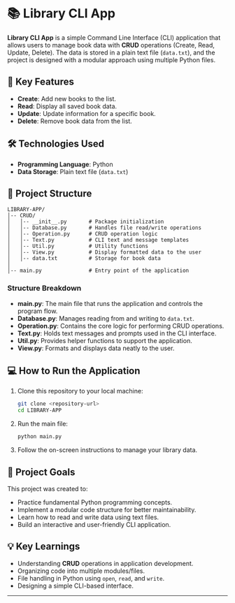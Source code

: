 # 📚 Library CLI App

**Library CLI App** is a simple Command Line Interface (CLI) application that allows users to manage book data with **CRUD** operations (Create, Read, Update, Delete). The data is stored in a plain text file (`data.txt`), and the project is designed with a modular approach using multiple Python files.

## 🎯 Key Features
- **Create**: Add new books to the list.  
- **Read**: Display all saved book data.  
- **Update**: Update information for a specific book.  
- **Delete**: Remove book data from the list.  

## 🛠️ Technologies Used
- **Programming Language**: Python  
- **Data Storage**: Plain text file (`data.txt`)  

## 📂 Project Structure
```
LIBRARY-APP/
│-- CRUD/
│   │-- __init__.py       # Package initialization
│   │-- Database.py       # Handles file read/write operations
│   │-- Operation.py      # CRUD operation logic
│   │-- Text.py           # CLI text and message templates
│   │-- Util.py           # Utility functions
│   │-- View.py           # Display formatted data to the user
│   │-- data.txt          # Storage for book data
│
│-- main.py               # Entry point of the application
```

### Structure Breakdown
- **main.py**: The main file that runs the application and controls the program flow.  
- **Database.py**: Manages reading from and writing to `data.txt`.  
- **Operation.py**: Contains the core logic for performing CRUD operations.  
- **Text.py**: Holds text messages and prompts used in the CLI interface.  
- **Util.py**: Provides helper functions to support the application.  
- **View.py**: Formats and displays data neatly to the user.  

## 💻 How to Run the Application
1. Clone this repository to your local machine:
   ```bash
   git clone <repository-url>
   cd LIBRARY-APP
   ```
2. Run the main file:
   ```bash
   python main.py
   ```
3. Follow the on-screen instructions to manage your library data.

## 🚀 Project Goals
This project was created to:
- Practice fundamental Python programming concepts.  
- Implement a modular code structure for better maintainability.  
- Learn how to read and write data using text files.  
- Build an interactive and user-friendly CLI application.

## 💡 Key Learnings
- Understanding **CRUD** operations in application development.  
- Organizing code into multiple modules/files.  
- File handling in Python using `open`, `read`, and `write`.  
- Designing a simple CLI-based interface.  

---